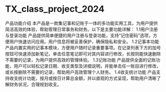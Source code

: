 # TX_class_project_2024
产品功能介绍
本产品是一款集记事和记账于一体的多功能实用工具，为用户提供简洁高效的体验，帮助管理日常事务和财务。以下是主要功能详解：
1.1用户注册与登录功能
产品提供简单便捷的用户注册与登录功能，支持“记住密码”选项，方便用户快速访问应用。用户信息将被妥善保护，确保隐私和安全。
1.2记事本功能
产品内置实用的记事本模块，方便用户随时记录重要事项。在记录列表下方的加号按钮可快速添加新笔记，单击任意笔记即可对其内容进行修改，长按则能快速删除不需要的记录，为用户提供高效的管理体验。
1.3记账功能
产品提供全面的记账功能，用户可以轻松记录日期、收支类型及详细说明，并能单击任一账目进行修改，或长按删除不需要的记录，帮助用户高效管理个人财务。
1.4收支统计功能
产品支持收支统计功能，按月或按日计算总金额，并以直观的方式呈现，帮助用户清晰了解财务状况，合理规划收支。

